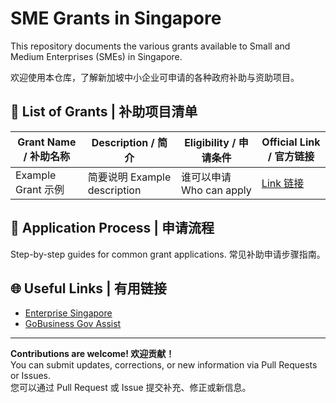 # SME Grants in Singapore

This repository documents the various grants available to Small and Medium Enterprises (SMEs) in Singapore. 

欢迎使用本仓库，了解新加坡中小企业可申请的各种政府补助与资助项目。

## 📑 List of Grants | 补助项目清单

| Grant Name / 补助名称 | Description / 简介 | Eligibility / 申请条件 | Official Link / 官方链接 |
|----------------------|-------------------|-----------------------|------------------------|
| Example Grant 示例 | 简要说明 Example description | 谁可以申请 Who can apply | [Link 链接](https://example.com) |

## 📝 Application Process | 申请流程

Step-by-step guides for common grant applications. 常见补助申请步骤指南。

## 🌐 Useful Links | 有用链接

- [Enterprise Singapore](https://www.enterprisesg.gov.sg/)
- [GoBusiness Gov Assist](https://govassist.gobusiness.gov.sg/)

---

**Contributions are welcome! 欢迎贡献！**  
You can submit updates, corrections, or new information via Pull Requests or Issues.  
您可以通过 Pull Request 或 Issue 提交补充、修正或新信息。
